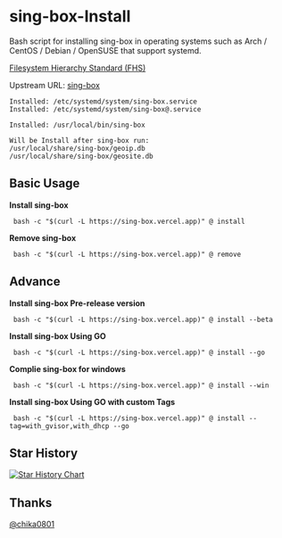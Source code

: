 # sing-box-Install

Bash script for installing sing-box in operating systems such as Arch / CentOS / Debian / OpenSUSE that support systemd.

[Filesystem Hierarchy Standard (FHS)](https://en.wikipedia.org/wiki/Filesystem_Hierarchy_Standard) 

Upstream URL: 
[sing-box](https://github.com/SagerNet/sing-box/) 

```
Installed: /etc/systemd/system/sing-box.service
Installed: /etc/systemd/system/sing-box@.service

Installed: /usr/local/bin/sing-box
```
```
Will be Install after sing-box run:
/usr/local/share/sing-box/geoip.db
/usr/local/share/sing-box/geosite.db
```

## Basic Usage

**Install sing-box**

```
 bash -c "$(curl -L https://sing-box.vercel.app)" @ install
```

**Remove sing-box**

```
 bash -c "$(curl -L https://sing-box.vercel.app)" @ remove
```
## Advance

**Install sing-box Pre-release version**

```
 bash -c "$(curl -L https://sing-box.vercel.app)" @ install --beta
```

**Install sing-box Using GO**

```
 bash -c "$(curl -L https://sing-box.vercel.app)" @ install --go
```

**Complie sing-box for windows**

```
 bash -c "$(curl -L https://sing-box.vercel.app)" @ install --win
```

**Install sing-box Using GO with custom Tags**

```
 bash -c "$(curl -L https://sing-box.vercel.app)" @ install --tag=with_gvisor,with_dhcp --go
```

## Star History

[![Star History Chart](https://api.star-history.com/svg?repos=KoinuDayo/sing-box-Install&type=Timeline)](https://star-history.com/#KoinuDayo/sing-box-Install&Timeline)

## Thanks
[@chika0801](https://github.com/chika0801)